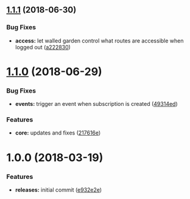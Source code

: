<a name="1.1.1"></a>
## [1.1.1](https://github.com/hypeJunctionPro/Elgg3-hypeSubscriptions/compare/1.1.0...1.1.1) (2018-06-30)


### Bug Fixes

* **access:** let walled garden control what routes are accessible when logged out ([a222830](https://github.com/hypeJunctionPro/Elgg3-hypeSubscriptions/commit/a222830))



<a name="1.1.0"></a>
# [1.1.0](https://github.com/hypeJunctionPro/Elgg3-hypeSubscriptions/compare/1.0.0...1.1.0) (2018-06-29)


### Bug Fixes

* **events:** trigger an event when subscription is created ([49314ed](https://github.com/hypeJunctionPro/Elgg3-hypeSubscriptions/commit/49314ed))


### Features

* **core:** updates and fixes ([217616e](https://github.com/hypeJunctionPro/Elgg3-hypeSubscriptions/commit/217616e))



<a name="1.0.0"></a>
# 1.0.0 (2018-03-19)


### Features

* **releases:** initial commit ([e932e2e](https://github.com/hypeJunctionPro/Elgg3-hypeSubscriptions/commit/e932e2e))



